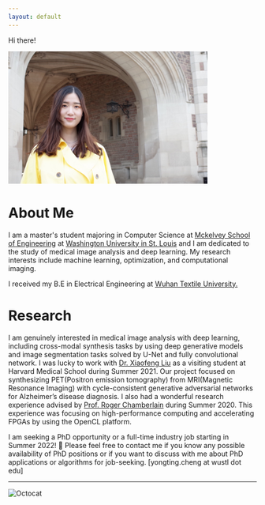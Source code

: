 ```yaml
---
layout: default
---
```



Hi there!


<img src="/docs/IMG_0462 2.JPG" alt="tt" width="404" height="268">


# About Me

I am a master's student majoring in Computer Science at <a href="https://engineering.wustl.edu/index.html">Mckelvey School of Engineering</a> at <a href="https://wustl.edu/"> Washington University in St. Louis</a> and I am dedicated to the study of medical image analysis and deep learning. My research interests include machine learning, optimization, and computational imaging. 

I received my B.E in Electrical Engineering at <a href= "https://www.wtu.edu.cn/"> Wuhan Textile University. </a> 

# Research
I am genuinely interested in medical image analysis with deep learning, including cross-modal synthesis tasks by using deep generative models
and image segmentation tasks solved by U-Net and fully convolutional network. I was lucky to work with <a href="https://scholar.harvard.edu/xiaofeng"> Dr. Xiaofeng Liu</a> as a visiting student at Harvard Medical School during Summer 2021. Our project focused on synthesizing PET(Positron emission tomography) from MRI(Magnetic Resonance Imaging) with cycle-consistent generative adversarial networks for Alzheimer’s disease diagnosis. I also had a wonderful research experience advised by <a href="https://www.ccrc.wustl.edu/~roger/">Prof. Roger Chamberlain</a> during Summer 2020. This experience was focusing on high-performance computing and accelerating FPGAs by using the OpenCL platform. 

I am seeking a PhD opportunity or a full-time industry job starting in Summer 2022! 🎉
Please feel free to contact me if you know any possible availability of PhD positions or if you want to discuss with me about PhD applications or algorithms for job-seeking.
[yongting.cheng at wustl dot edu]

* * *

![Octocat](https://github.githubassets.com/images/icons/emoji/octocat.png)



